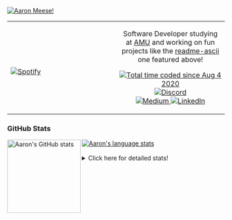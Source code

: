 [![Aaron Meese!](https://user-images.githubusercontent.com/17814535/88975338-a2aabf00-d27f-11ea-963f-8a19608716b4.png)](https://github.com/ajmeese7/readme-ascii "README ASCII")

<!-- Modified from project here: https://github.com/novatorem/novatorem -->
<table width="100%"> 
  <tr>
  <td width="50%">
      
&nbsp; <br> [![Spotify](https://ajmeese7.vercel.app/api/spotify)](https://open.spotify.com/user/ajmeese)

  </td>
  <td width="50%">
    <p align="center">
    Software Developer studying at <a href="https://www.amu.apus.edu/">AMU</a> and working on fun 
    projects like the <a href="https://github.com/ajmeese7/readme-ascii">readme-ascii</a> one featured above!
    </p>
    <p align="center">
      <a href="https://wakatime.com/@f726891d-3b02-46cd-9b60-e8c59f9e2b14">
        <img src="https://wakatime.com/badge/user/f726891d-3b02-46cd-9b60-e8c59f9e2b14.svg" alt="Total time coded since Aug 4 2020" title="WakaTime" />
      </a>
      <a href="http://link.aaronmeese.com/discord">
        <img src="https://img.shields.io/badge/discord-ajmeese7%234835-369?style=flat-square&logo=discord&logoColor=white&color=purple" alt="Discord" title="Discord">
      </a>
      <br />
      <a href="https://link.aaronmeese.com/medium">
        <img src="https://img.shields.io/badge/medium-ajmeese7-1DB954?style=flat-square&logo=medium&logoColor=white" alt="Medium" title="Medium">
      </a>
      <a href="https://link.aaronmeese.com/linkedin">
        <img src="https://img.shields.io/badge/linkedIn-aaronmeese-1DB954?style=flat-square&logo=linkedin&logoColor=white&color=blue" alt="LinkedIn" title="LinkedIn">
      </a>
    </p>
  </td>

</table>

[//]: <> (The `&nbsp;` is to have Aphelion take up more space)

### GitHub Stats ###

<a href="https://profile-summary-for-github.com/user/ajmeese7">
  <img align="left" height="170px" src="https://github-readme-stats.vercel.app/api?username=ajmeese7&show_icons=true&line_height=27&count_private=true" alt="Aaron's GitHub stats"/>
  <img src="https://github-readme-stats.vercel.app/api/top-langs/?username=ajmeese7&hide_langs_below=5&layout=compact" alt="Aaron's language stats"/>
</a>

<br />
<br />
<details>
<summary>Click here for detailed stats!</summary>

### :zap: Recent Activity
<!--START_SECTION:activity-->
1. 🗣 Commented on [#65](https://github.com/ajmeese7/spambot/issues/65) in [ajmeese7/spambot](https://github.com/ajmeese7/spambot)
2. 🗣 Commented on [#65](https://github.com/ajmeese7/spambot/issues/65) in [ajmeese7/spambot](https://github.com/ajmeese7/spambot)
3. 🎉 Merged PR [#16](https://github.com/ajmeese7/coupon-booked/pull/16) in [ajmeese7/coupon-booked](https://github.com/ajmeese7/coupon-booked)
4. 🎉 Merged PR [#17](https://github.com/ajmeese7/coupon-booked/pull/17) in [ajmeese7/coupon-booked](https://github.com/ajmeese7/coupon-booked)
5. 🎉 Merged PR [#22](https://github.com/ajmeese7/coupon-booked/pull/22) in [ajmeese7/coupon-booked](https://github.com/ajmeese7/coupon-booked)
<!--END_SECTION:activity-->

### 🧐 Waka Stats
<!--START_SECTION:waka-->
![Code Time](http://img.shields.io/badge/Code%20Time-988%20hrs%2041%20mins-blue)

**🐱 My GitHub Data** 

> 🏆 599 Contributions in the Year 2022
 > 
> 📦 343.2 kB Used in GitHub's Storage 
 > 
> 💼 Opted to Hire
 > 
> 📜 72 Public Repositories 
 > 
> 🔑 27 Private Repositories  
 > 
**I'm an Early 🐤** 

```text
🌞 Morning    284 commits    ██████░░░░░░░░░░░░░░░░░░░   25.43% 
🌆 Daytime    417 commits    █████████░░░░░░░░░░░░░░░░   37.33% 
🌃 Evening    403 commits    █████████░░░░░░░░░░░░░░░░   36.08% 
🌙 Night      13 commits     ░░░░░░░░░░░░░░░░░░░░░░░░░   1.16%

```
📅 **I'm Most Productive on Saturday** 

```text
Monday       123 commits    ██░░░░░░░░░░░░░░░░░░░░░░░   11.01% 
Tuesday      178 commits    ████░░░░░░░░░░░░░░░░░░░░░   15.94% 
Wednesday    138 commits    ███░░░░░░░░░░░░░░░░░░░░░░   12.35% 
Thursday     155 commits    ███░░░░░░░░░░░░░░░░░░░░░░   13.88% 
Friday       127 commits    ██░░░░░░░░░░░░░░░░░░░░░░░   11.37% 
Saturday     201 commits    ████░░░░░░░░░░░░░░░░░░░░░   17.99% 
Sunday       195 commits    ████░░░░░░░░░░░░░░░░░░░░░   17.46%

```


📊 **This Week I Spent My Time On** 

```text
⌚︎ Time Zone: America/New_York

💬 Programming Languages: 
TypeScript               3 hrs 32 mins       ████░░░░░░░░░░░░░░░░░░░░░   18.32% 
Bash                     3 hrs 32 mins       ████░░░░░░░░░░░░░░░░░░░░░   18.27% 
PHP                      2 hrs 36 mins       ███░░░░░░░░░░░░░░░░░░░░░░   13.48% 
Markdown                 2 hrs 24 mins       ███░░░░░░░░░░░░░░░░░░░░░░   12.41% 
JavaScript               2 hrs 13 mins       ███░░░░░░░░░░░░░░░░░░░░░░   11.51%

🐱‍💻 Projects: 
karameese.com            6 hrs 13 mins       ████████░░░░░░░░░░░░░░░░░   32.14% 
meese.enterprises        4 hrs 58 mins       ██████░░░░░░░░░░░░░░░░░░░   25.65% 
aaronmeese.com           3 hrs 57 mins       █████░░░░░░░░░░░░░░░░░░░░   20.44% 
vault                    2 hrs 7 mins        ██░░░░░░░░░░░░░░░░░░░░░░░   10.96% 
aaronmeese.dev           1 hr 59 mins        ██░░░░░░░░░░░░░░░░░░░░░░░   10.28%

```

**I Mostly Code in JavaScript** 

```text
JavaScript               32 repos            ████████████░░░░░░░░░░░░░   50.0% 
HTML                     9 repos             ███░░░░░░░░░░░░░░░░░░░░░░   14.06% 
Python                   5 repos             ██░░░░░░░░░░░░░░░░░░░░░░░   7.81% 
Java                     4 repos             █░░░░░░░░░░░░░░░░░░░░░░░░   6.25% 
CSS                      3 repos             █░░░░░░░░░░░░░░░░░░░░░░░░   4.69%

```



 Last Updated on 26/04/2022 00:08:40 UTC
<!--END_SECTION:waka-->
</details>
